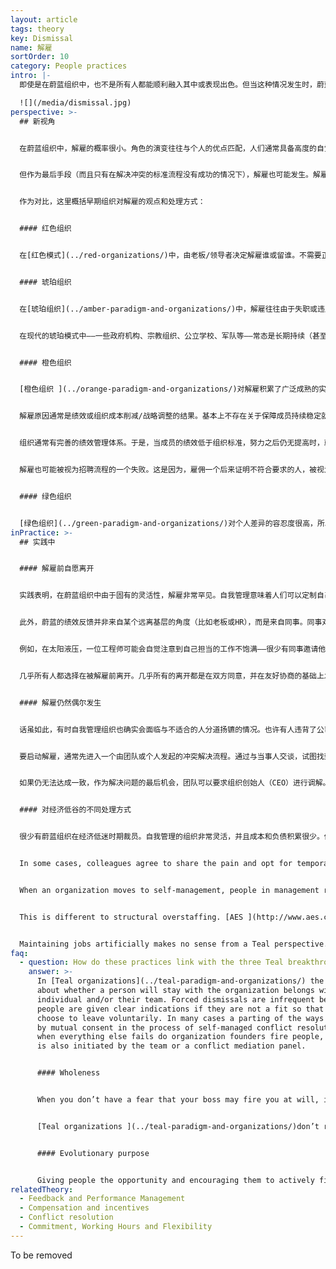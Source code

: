 ```yaml
---
layout: article
tags: theory
key: Dismissal
name: 解雇
sortOrder: 10
category: People practices
intro: |-
  即使是在蔚蓝组织中，也不是所有人都能顺利融入其中或表现出色。但当这种情况发生时，蔚蓝的反应与早期组织不同。

  ![](/media/dismissal.jpg)
perspective: >-
  ## 新视角


  在蔚蓝组织中，解雇的概率很小。角色的演变往往与个人的优点匹配，人们通常具备高度的自觉自主意识和不让同事失望的愿望。裁员并不常见，因为蔚蓝组织倾向于更灵活、更迅速地适应组织的经济衰退。离开的方式更多是自愿离职。当有人不适应这种新的工作方式，绝大多数都会自愿返回其他环境。


  但作为最后手段（而且只有在解决冲突的标准流程没有成功的情况下），解雇也可能发生。解雇发生时，个人的相关情绪都会得到拥抱和处理（避免情感伤痕）。会尊重个人和自由选择。重视提供精神支持。对双方来说，离开也是一个学习和人性成长的机会。


  作为对比，这里概括早期组织对解雇的观点和处理方式：


  #### 红色组织


  在[红色模式](../red-organizations/)中，由老板/领导者决定解雇谁或留谁。不需要正式的程序。自愿离职可能被视为背叛。


  #### 琥珀组织


  在[琥珀组织](../amber-paradigm-and-organizations/)中，解雇往往由于失职或违反规则。后果可能是明确的。例如，初犯（迟到等）可能意味着停职一天。再犯可能会被开除。


  在现代的琥珀模式中——一些政府机构、宗教组织、公立学校、军队等——常态是长期持续（甚至终身）的就业。这些长期的关系可能会延伸到社交圈。被解雇的可能性不仅会带来失业的威胁，而且还会有可能威胁到这个人在社会上的相关位置，失去面子或容身之地。那些在琥珀色组织中得不到满足感的人，面临着非常痛苦的选择。


  #### 橙色组织


  [橙色组织 ](../orange-paradigm-and-organizations/)对解雇积累了广泛成熟的实践。权力通常由老板掌握（虽然有些可能要由人事部批准或寻求其建议）。


  解雇原因通常是绩效或组织成本削减/战略调整的结果。基本上不存在关于保障成员持续稳定就业的隐性规则或合同规定。


  组织通常有完善的绩效管理体系。于是，当成员的绩效低于组织标准，努力之后仍无提高时，就会被解雇。


  解雇也可能被视为招聘流程的一个失败。这是因为，雇佣一个后来证明不符合要求的人，被视为成本浪费。解雇赔偿也不少见。有时还要帮助被解雇者找到新工作。橙色组织的解雇处理有时可能相当进步。


  #### 绿色组织


  [绿色组织](../green-paradigm-and-organizations/)对个人差异的容忍度很高，所以通常会努力寻找一种替代办法，而不是简单的让成员走人。不遵守组织的社区规则和价值观的人，可能会感到自己被边缘化并因此离开。此外的解雇处理，则类似于橙色范式。
inPractice: >-
  ## 实践中


  #### 解雇前自愿离开


  实践表明，在蔚蓝组织中由于固有的灵活性，解雇非常罕见。自我管理意味着人们可以定制自己擅长的工作。一个有“绩效问题”的人，可以通过放弃一个或多个不擅长的角色，转而从事与其技能、兴趣和才能更匹配的其他角色，恢复性能。但在传统的工作场所，工作定义很明确，灵活性通常较低（不适合就得走）。


  此外，蔚蓝的绩效反馈并非来自某个远离基层的角度（比如老板或HR），而是来自同事。同事对你绩效的感觉，一般都很精确，所以不会不服。因这些是每天一起工作的人。如果绩效不佳让你觉得尴尬，就可以主动做出一个成年人的（离去）决定而在别处继续前进。


  例如，在太阳液压，一位工程师可能会自觉注意到自己担当的工作不饱满——很少有同事邀请他加入项目，或征求他的建议。在布尔佐格，有的护士在与同事的互动中，会自觉的感觉到自己不适合此团队，或者发觉自我管理终究不适合自己。因而每个月大约有25名护士选择离开（但每个月有250名护士选择加入）。


  几乎所有人都选择在被解雇前离开。几乎所有的离开都是在双方同意，并在友好协商的基础上发生的。但离开方式再美丽，终究还是不能改变离职这个事实。在个人层面，这个过程可能很痛苦。自我管理的文化背景帮助人们认识到，这种事的发生，没有人需要负责任或受责备；他们也许只是不适合这个工作（致力于防止或缓解心理创伤）。


  #### 解雇仍然偶尔发生


  话虽如此，有时自我管理组织也确实会面临与不适合的人分道扬镳的情况。也许有人违背了公司价值观，或者有意不遵循建议流程（在许多蔚蓝组织中，未能遵循建议流程是唯一“该被解雇”的行为）。因为在这两种情况下，自我管理的基本结构可能受到威胁。但这些情况下也不是通过层次结构般的命令来处理，而是通过基于同事自行调节的原则和流程来处理。


  要启动解雇，通常先进入一个由团队或个人发起的冲突解决流程。通过与当事人交谈，试图找到双方都同意的解决办法。如果这个流程失败了，就会召唤一个调解人，或一个小组来促进解决。在大多数情况下，这一步就会带来满意的解决方案。有时，成员和团队会做出一些相互承诺，然后给机会再留队查看。但有时，这个人会发现信任已经破碎到不可挽回，并明白自己是该激流勇退了。


  如果仍无法达成一致，作为解决问题的最后机会，团队可以要求组织创始人（CEO）进行调解。在极少数情况下，这也失败了，团队可以要求创始人终止对此人的雇佣。在[布尔佐格](http://www.buurtzorgnederland.com/)和[晨星](http://www.morningstarco.com/)都是按照这个流程处理解雇，但处理方式有些许不同。


  #### 对经济低谷的不同处理方式


  很少有蔚蓝组织在经济低迷时期裁员。自我管理的组织非常灵活，并且成本和负债积累很少。他们比传统组织更容易应对经济衰退。例如，[法维](http://www.favi.com/)和[太阳液压](http://www.sunhydraulics.com/)都经受过严重的经济衰退（收入下降了30%至50%），但没有裁员。


  In some cases, colleagues agree to share the pain and opt for temporary pay reductions. From a Teal perspective, it would be improper to lay off colleagues just to boost profits for a few months if the overstaffing is deemed to be only temporary.


  When an organization moves to self-management, people in management roles are no longer needed. Zappos faced that situation and offered former managers substantial time and assistance to find new roles where they could add value. They also offered all employees a generous severance payment if they did not feel fully committed to the new organization. ^\[Quartz's article "Internal Memo: Zappos is offering severance to employees who aren’t all in with Holacracy"].


  This is different to structural overstaffing. [AES ](http://www.aes.com/)faced this many times with power plants it bought in Eastern Europe, Asia, Latin America, and Africa. In some cases, the previous government owners had used the plants to create artificial jobs. After acquisition, AES swiftly reduced the number of employees, mainly via a generous voluntary severance program. Only rarely were people asked to leave. In Panama, AES created a loan fund for employees who took the package. This helped many to start new businesses.


  Maintaining jobs artificially makes no sense from a Teal perspective. A concern about job security is partly inspired by fear. It neglects the truth that everything changes. It dismisses the possibility that a person whose talents are wasted in an overstaffed organization might find a better way to express his gifts where they are needed. Life is continuously unfolding; dismissals and even layoffs can be part of that unfolding, although they are rare in self-managed structures.
faq:
  - question: How do these practices link with the three Teal breakthroughs?
    answer: >-
      In [Teal organizations](../teal-paradigm-and-organizations/) the decision
      about whether a person will stay with the organization belongs with that
      individual and/or their team. Forced dismissals are infrequent because
      people are given clear indications if they are not a fit so that they can
      choose to leave voluntarily. In many cases a parting of the ways happens
      by mutual consent in the process of self-managed conflict resolution. Only
      when everything else fails do organization founders fire people, but this
      is also initiated by the team or a conflict mediation panel.


      #### Wholeness


      When you don’t have a fear that your boss may fire you at will, it’s easier to show up fully at work. If you’re not being judged and do not depend on adhering to a set of rules to stay in the job, you tend to bring your whole self to the workplace.


      [Teal organizations ](../teal-paradigm-and-organizations/)don’t reduce dismissals to cold, contractual transactions that avoid dealing with the emotions and pain. Instead, they accept and work with those human issues to turn departures into a learning experiences that can meaningfully enhance the person’s and the organization’s future path. 


      #### Evolutionary purpose


      Giving people the opportunity and encouraging them to actively find a new role in the company when they are not performing well or when their current role is no longer needed contributes to the organization’s ability to listen and understand what it is trying to become, to fulfill its [evolutionary purpose](../evolutionary-purpose/).
relatedTheory:
  - Feedback and Performance Management
  - Compensation and incentives
  - Conflict resolution
  - Commitment, Working Hours and Flexibility
---
```

To be removed